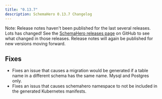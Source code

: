 ```yaml
---
title: "0.13.7"
description: SchemaHero 0.13.7 Changelog
---
```


Note: Release notes haven't been published for the last several releases. Lots has changed! See the [SchemaHero releases page](https://github.com/schemahero/schemahero/releases) on GitHub to see what changed in those releases. Release notes will again be published for new versions moving forward.

## Fixes

- Fixes an issue that causes a migration would be generated if a table name in a different schema has the same name.  Mysql and Postgres only.
- Fixes an issus that causes schemahero namespace to not be included in the generated Kubernetes manifests. 
